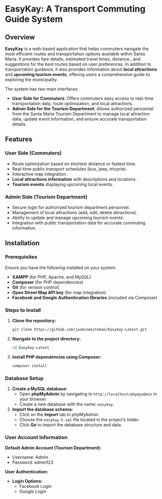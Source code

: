 # EasyKay: A Transport Commuting Guide System

## Overview
**EasyKay** is a web-based application that helps commuters navigate the most efficient routes and transportation options available within Santa Maria.
It provides fare details, estimated travel times, distance., and suggestions for the best routes based on user preferences. 
In addition to transportation guidance, it also provides information about **local attractions** and **upcoming tourism events**, offering users a comprehensive guide to exploring the municipality.

The system has two main interfaces:
- **User Side for Commuters**: Offers commuters easy access to real-time transportation data, route optimization, and local attractions.
- **Admin Side for the Tourism Department**: Allows authorized personnel from the Santa Maria Tourism Department to manage local attraction data, update event information, and ensure accurate transportation details.

## **Features**

### **User Side (Commuters)**
- Route optimization based on shortest distance or fastest time.
- Real-time public transport schedules (bus, jeep, tricycle).
- Interactive map integration.
- **Local attractions information** with descriptions and locations.
- **Tourism events** displaying upcoming local events.

### **Admin Side (Tourism Department)**
- Secure login for authorized tourism department personnel.
- Management of local attractions (add, edit, delete attractions).
- Ability to update and manage upcoming tourism events.
- Integration with public transportation data for accurate commuting information.

## **Installation**

### **Prerequisites**
Ensure you have the following installed on your system:
- **XAMPP** (for PHP, Apache, and MySQL)
- **Composer** (for PHP dependencies)
- **Git** (for version control)
- **Open Street Map API key** (for map integration)
- **Facebook and Google Authentication libraries** (included via Composer)

### **Steps to Install**

1. **Clone the repository:**
   ```bash
   git clone https://github.com/jasmineesteban/Easykay-Latest.git
2. **Navigate to the project directory:**
   ```bash
   cd Easykay-Latest
3. **Install PHP dependencies using Composer:**
   ```bash
   composer install

### Database Setup
1. **Create a MySQL database:**
   - Open **phpMyAdmin** by navigating to `http://localhost/phpmyadmin` in your browser.
   - Create a new database with the name: `easykay`.
2. **Import the database schema:**
   - Click on the **Import** tab in phpMyAdmin.
   - Choose the `easykay-5.sql` file located in the project’s folder.
   - Click **Go** to import the database structure and data.

### User Account Information
**Default Admin Account (Tourism Department):**
   - Username: Admin
   - Password: admin123

**User Authentication:**
   - **Login Options:**
     - Facebook Login
     - Google Login




  


